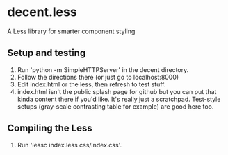 # decent.less

A Less library for smarter component styling


## Setup and testing

1. Run 'python -m SimpleHTTPServer' in the decent directory.
2. Follow the directions there (or just go to localhost:8000)
3. Edit index.html or the less, then refresh to test stuff.
4. index.html isn't the public splash page for github but you can put that kinda content there if you'd like. It's really just a scratchpad. Test-style setups (gray-scale contrasting table for example) are good here too.


## Compiling the Less

1. Run 'lessc index.less css/index.css'.